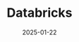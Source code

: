 ---  
layout: startup_page  
title: "Databricks"  
id: "databricks.com"  
permalink: "/databricksdatabricks.com01222025/"  
website: "https://www.databricks.com/"  
funding_round: "Series J"  
funding_amount: ""  
investors: "QIA, Temasek, entities administered by Macquarie Capital, Meta"  
about: "Databricks is a Data and AI company that provides a data intelligence platform democratizing access to data and AI for organizations. Its platform allows businesses to leverage data for analytics, machine learning, and AI applications, ultimately driving innovation and improving business outcomes. Built on an open-source foundation, the platform helps organizations increase revenue, lower costs, and reduce risk."  
markets: "Data, AI, Analytics, Artificial Intelligence (AI), Information Technology, Machine Learning, Business/Productivity Software, Media and Information Services (B2B), Big Data, SaaS"  
hq: "San Francisco, California, United States"  
founded_year: "2013"  
linkedin: "https://www.linkedin.com/company/databricks"  
twitter: "https://x.com/databricks"  
instagram: ""  
facebook: "https://www.facebook.com/databricksinc"  
crunchbase: "https://www.crunchbase.com/organization/databricks"  
pitchbook: "https://pitchbook.com/profiles/company/59199-40"  

date_display: "22-Jan-2025"  
date: "2025-01-22"

# SEO Optimization  
meta_title: "Databricks - Series J"  
meta_description: "Databricks, Databricks is a Data and AI company that provides a data intelligence platform democratizing access to data and AI for organizations. Its platform all..."  
meta_keywords: "Databricks, Data, AI, Analytics, Artificial Intelligence (AI), Information Technology, Machine Learning, Business/Productivity Software, Media and Information Services (B2B), Big Data, SaaS, Series J funding"  
canonical_url: "https://startup.projectstartups.com/databricksdatabricks.com01222025/"  
---